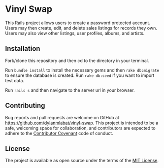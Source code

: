 # Vinyl Swap

This Rails project allows users to create a password protected account. Users may then create, edit, and delete sales listings for records they own. Users may also view other listings, user profiles, albums, and artists.

## Installation

Fork/clone this repository and then cd to the directory in your terminal.

Run `bundle install` to install the necessary gems and then `rake db:migrate` to ensure the database is created. Run `rake db:seed` if you want to import test data.

Run `rails s` and then navigate to the server url in your browser.

## Contributing

Bug reports and pull requests are welcome on GitHub at https://github.com/dylanmlabat/vinyl-swap. This project is intended to be a safe, welcoming space for collaboration, and contributors are expected to adhere to the [Contributor Covenant](http://contributor-covenant.org) code of conduct.

## License

The project is available as open source under the terms of the [MIT License](https://opensource.org/licenses/MIT).
